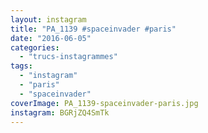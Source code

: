 ```yaml
---
layout: instagram
title: "PA_1139 #spaceinvader #paris"
date: "2016-06-05"
categories: 
  - "trucs-instagrammes"
tags: 
  - "instagram"
  - "paris"
  - "spaceinvader"
coverImage: PA_1139-spaceinvader-paris.jpg
instagram: BGRjZQ4SmTk
---
```

